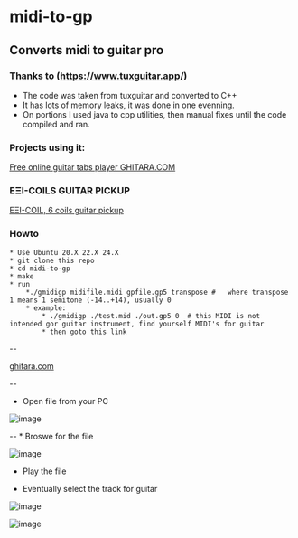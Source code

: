 # midi-to-gp
## Converts midi to guitar pro
### Thanks to (https://www.tuxguitar.app/)

* The code was taken from tuxguitar and converted to C++
* It has lots of memory leaks, it was done in one evenning.
* On portions I used java to cpp utilities, then manual fixes until the code compiled and ran.

### Projects using it:
[Free online guitar tabs player GHITARA.COM ](https://ghitara.com)


### ΕΞΙ-COILS GUITAR PICKUP
[ΕΞΙ-COIL, 6 coils guitar pickup](https://exicoil.from-ca.com/)



### Howto
    * Use Ubuntu 20.X 22.X 24.X
    * git clone this repo
    * cd midi-to-gp
    * make
    * run
        *./gmidigp midifile.midi gpfile.gp5 transpose #   where transpose 1 means 1 semitone (-14..+14), usually 0
        * example:
            * ./gmidigp ./test.mid ./out.gp5 0  # this MIDI is not intended gor guitar instrument, find yourself MIDI's for guitar
            * then goto this link 
--

[ghitara.com](https://ghitara.com/?play2=G/GuitarPlayerLicksAndLessons/GuitarPlayerLicksAndLessons-BeginersManual.gp4&)

--
   * Open file from your PC

![image](https://github.com/user-attachments/assets/e4009dba-8b6d-47f4-ad3a-c7bb2062f81d)

--
    * Broswe for the file

![image](https://github.com/user-attachments/assets/ffb24ca0-cbb1-48f9-ab8d-22c3bd4b5ea7)


   * Play the file

   * Eventually select the track for guitar

![image](https://github.com/user-attachments/assets/9862d0aa-eb55-40b2-9101-2d763dae4e2d)



![image](https://github.com/user-attachments/assets/143e061c-39bd-4fdb-a064-39baf07feeee)

         

        
